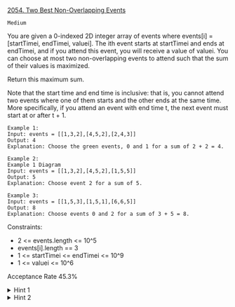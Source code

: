 [2054. Two Best Non-Overlapping Events](https://leetcode.com/problems/two-best-non-overlapping-events/description/)

`Medium`

You are given a 0-indexed 2D integer array of events where events[i] = [startTimei, endTimei, valuei]. The ith event starts at startTimei and ends at endTimei, and if you attend this event, you will receive a value of valuei. You can choose at most two non-overlapping events to attend such that the sum of their values is maximized.

Return this maximum sum.

Note that the start time and end time is inclusive: that is, you cannot attend two events where one of them starts and the other ends at the same time. More specifically, if you attend an event with end time t, the next event must start at or after t + 1.

```
Example 1:
Input: events = [[1,3,2],[4,5,2],[2,4,3]]
Output: 4
Explanation: Choose the green events, 0 and 1 for a sum of 2 + 2 = 4.

Example 2:
Example 1 Diagram
Input: events = [[1,3,2],[4,5,2],[1,5,5]]
Output: 5
Explanation: Choose event 2 for a sum of 5.

Example 3:
Input: events = [[1,5,3],[1,5,1],[6,6,5]]
Output: 8
Explanation: Choose events 0 and 2 for a sum of 3 + 5 = 8.
``` 

Constraints:

- 2 <= events.length <= 10^5
- events[i].length == 3
- 1 <= startTimei <= endTimei <= 10^9
- 1 <= valuei <= 10^6

Acceptance Rate
45.3%

<details>
<summary>Hint 1</summary>

How can sorting the events on the basis of their start times help? How about end times?

</details>

<details>
<summary>Hint 2</summary>

How can we quickly get the maximum score of an interval not intersecting with the interval we chose?

</details>